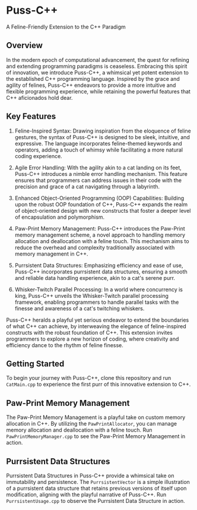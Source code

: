 # Puss-C++
A Feline-Friendly Extension to the C++ Paradigm


## Overview

In the modern epoch of computational advancement, the quest for refining and extending programming paradigms is ceaseless. Embracing this spirit of innovation, we introduce Puss-C++, a whimsical yet potent extension to the established C++ programming language. Inspired by the grace and agility of felines, Puss-C++ endeavors to provide a more intuitive and flexible programming experience, while retaining the powerful features that C++ aficionados hold dear.

## Key Features

1. Feline-Inspired Syntax:
   Drawing inspiration from the eloquence of feline gestures, the syntax of Puss-C++ is designed to be sleek, intuitive, and expressive. The language incorporates feline-themed keywords and operators, adding a touch of whimsy while facilitating a more natural coding experience.

2. Agile Error Handling:
   With the agility akin to a cat landing on its feet, Puss-C++ introduces a nimble error handling mechanism. This feature ensures that programmers can address issues in their code with the precision and grace of a cat navigating through a labyrinth.

3. Enhanced Object-Oriented Programming (OOP) Capabilities:
   Building upon the robust OOP foundation of C++, Puss-C++ expands the realm of object-oriented design with new constructs that foster a deeper level of encapsulation and polymorphism.

4. Paw-Print Memory Management:
   Puss-C++ introduces the Paw-Print memory management scheme, a novel approach to handling memory allocation and deallocation with a feline touch. This mechanism aims to reduce the overhead and complexity traditionally associated with memory management in C++.

5. Purrsistent Data Structures:
   Emphasizing efficiency and ease of use, Puss-C++ incorporates purrsistent data structures, ensuring a smooth and reliable data handling experience, akin to a cat's serene purr.

6. Whisker-Twitch Parallel Processing:
   In a world where concurrency is king, Puss-C++ unveils the Whisker-Twitch parallel processing framework, enabling programmers to handle parallel tasks with the finesse and awareness of a cat's twitching whiskers.

Puss-C++ heralds a playful yet serious endeavor to extend the boundaries of what C++ can achieve, by interweaving the elegance of feline-inspired constructs with the robust foundation of C++. This extension invites programmers to explore a new horizon of coding, where creativity and efficiency dance to the rhythm of feline finesse.

## Getting Started
To begin your journey with Puss-C++, clone this repository and run `CatMain.cpp` to experience the first purr of this innovative extension to C++.

## Paw-Print Memory Management
The Paw-Print Memory Management is a playful take on custom memory allocation in C++. By utilizing the `PawPrintAllocator`, you can manage memory allocation and deallocation with a feline touch. Run `PawPrintMemoryManager.cpp` to see the Paw-Print Memory Management in action.

## Purrsistent Data Structures
Purrsistent Data Structures in Puss-C++ provide a whimsical take on immutability and persistence. The `PurrsistentVector` is a simple illustration of a purrsistent data structure that retains previous versions of itself upon modification, aligning with the playful narrative of Puss-C++. Run `PurrsistentUsage.cpp` to observe the Purrsistent Data Structure in action.
